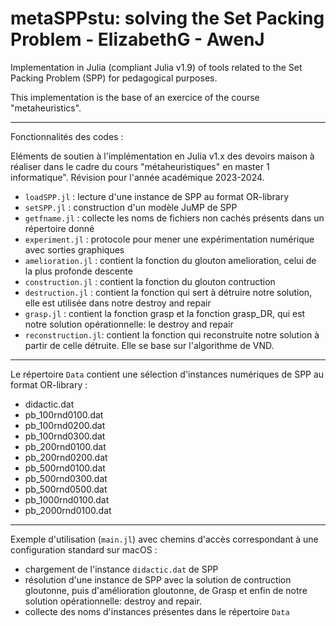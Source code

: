 # metaSPPstu: solving the Set Packing Problem - ElizabethG - AwenJ
Implementation in Julia (compliant Julia v1.9) of tools related to the Set Packing Problem (SPP) for pedagogical purposes.

This implementation is the base of an exercice of the course "metaheuristics".

------

Fonctionnalités des codes :

Eléments de soutien à l'implémentation en Julia v1.x des devoirs maison à réaliser dans le cadre du cours "métaheuristiques" en master 1 informatique". Révision pour l'année académique 2023-2024.

- `loadSPP.jl`       : lecture d'une instance de SPP au format OR-library
- `setSPP.jl`        : construction d'un modèle JuMP de SPP
- `getfname.jl`      : collecte les noms de fichiers non cachés présents dans un répertoire donné
- `experiment.jl`    : protocole pour mener une expérimentation numérique avec sorties graphiques
- `amelioration.jl`  : contient la fonction du glouton amelioration, celui de la plus profonde descente
- `construction.jl`  : contient la fonction du glouton contruction
- `destruction.jl`   : contient la fonction qui sert à détruire notre solution, elle est utilisée dans notre destroy and repair
- `grasp.jl`         : contient la fonction grasp et la fonction grasp_DR, qui est notre solution opérationnelle: le destroy and repair
- `reconstruction.jl`: contient la fonction qui reconstruite notre solution à partir de celle détruite. Elle se base sur l'algorithme de VND.
------

Le répertoire `Data` contient une sélection d'instances numériques de SPP au format OR-library :

- didactic.dat
- pb_100rnd0100.dat
- pb_100rnd0200.dat
- pb_100rnd0300.dat
- pb_200rnd0100.dat
- pb_200rnd0200.dat 
- pb_500rnd0100.dat
- pb_500rnd0300.dat
- pb_500rnd0500.dat
- pb_1000rnd0100.dat
- pb_2000rnd0100.dat

------

Exemple d'utilisation (`main.jl`) avec chemins d'accès correspondant à une configuration standard sur macOS :
- chargement de l'instance `didactic.dat` de SPP
- résolution d'une instance de SPP avec la solution de contruction gloutonne, puis d'amélioration gloutonne, de Grasp et enfin de notre solution opérationnelle: destroy and repair.
- collecte des noms d'instances présentes dans le répertoire `Data`
